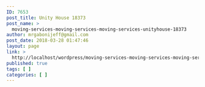 ```yaml
---
ID: 7653
post_title: Unity House 18373
post_name: >
  moving-services-moving-services-moving-services-unityhouse-18373
author: mrgabonijeff@gmail.com
post_date: 2018-03-28 01:47:46
layout: page
link: >
  http://localhost/wordpress/moving-services-moving-services-moving-services-unityhouse-18373/
published: true
tags: [ ]
categories: [ ]
---
```

